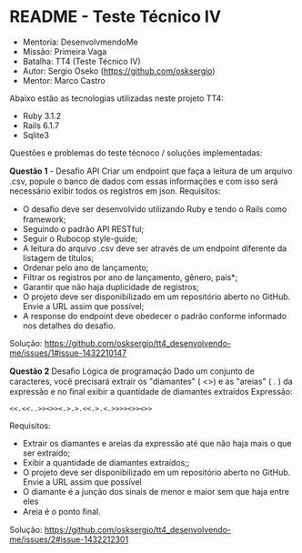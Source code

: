 # README - Teste Técnico IV
- Mentoria: DesenvolvmendoMe
- Missão: Primeira Vaga
- Batalha: TT4 (Teste Técnico IV)
- Autor: Sergio Oseko (https://github.com/osksergio)
- Mentor: Marco Castro

Abaixo estão as tecnologias utilizadas neste projeto TT4:

* Ruby 3.1.2
* Rails 6.1.7
* Sqlite3

Questões e problemas do teste técnoco / soluções implementadas:

**Questão 1** - Desaﬁo API
Criar um endpoint que faça a leitura de um arquivo .csv, popule o banco de dados com essas informações e com
isso será necessário exibir todos os registros em json.
Requisitos:

- O desaﬁo deve ser desenvolvido utilizando Ruby e tendo o Rails como framework;
- Seguindo o padrão API RESTful;
- Seguir o Rubocop style-guide;
- A leitura do arquivo .csv deve ser através de um endpoint diferente da listagem de títulos;
- Ordenar pelo ano de lançamento;
- Filtrar os registros por ano de lançamento, gênero, país*;
- Garantir que não haja duplicidade de registros;
- O projeto deve ser disponibilizado em um repositório aberto no GitHub. Envie a URL assim que
possível;
- A response do endpoint deve obedecer o padrão conforme informado nos detalhes do desafio.

Solução: https://github.com/osksergio/tt4_desenvolvendo-me/issues/1#issue-1432210147


**Questão 2** Desaﬁo Lógica de programação
Dado um conjunto de caracteres, você precisará extrair os "diamantes" ( <>) e as "areias" ( . ) da expressão e no
ﬁnal exibir a quantidade de diamantes extraídos
Expressão:

```` <<.<<..>><>><.>.>.<<.>.<.>>>><>><>> ````

Requisitos:
- Extrair os diamantes e areias da expressão até que não haja mais o que ser extraído;
- Exibir a quantidade de diamantes extraídos;;
- O projeto deve ser disponibilizado em um repositório aberto no GitHub. Envie a URL assim que possível
- O diamante é a junção dos sinais de menor e maior sem que haja entre eles
- Areia é o ponto ﬁnal.

Solução: https://github.com/osksergio/tt4_desenvolvendo-me/issues/2#issue-1432212301
